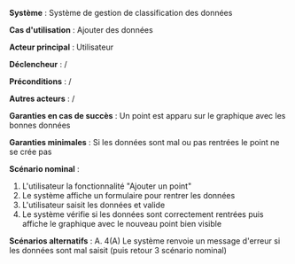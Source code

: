 **Système** : Système de gestion de classification des données

**Cas d'utilisation** : Ajouter des données

**Acteur principal** : Utilisateur

**Déclencheur** : /

**Préconditions** : /

**Autres acteurs** : /

**Garanties en cas de succès** : Un point est apparu sur le graphique avec les bonnes données

**Garanties minimales** : Si les données sont mal ou pas rentrées le point ne se crée pas

**Scénario nominal** :

1. L'utilisateur la fonctionnalité "Ajouter un point"
2. Le système affiche un formulaire pour rentrer les données
3. L'utilisateur saisit les données et valide
4. Le système vérifie si les données sont correctement rentrées puis affiche le graphique avec le nouveau point bien visible

**Scénarios alternatifs** :
A. 4(A) Le système renvoie un message d'erreur si les données sont mal saisit
        (puis retour 3 scénario nominal)
